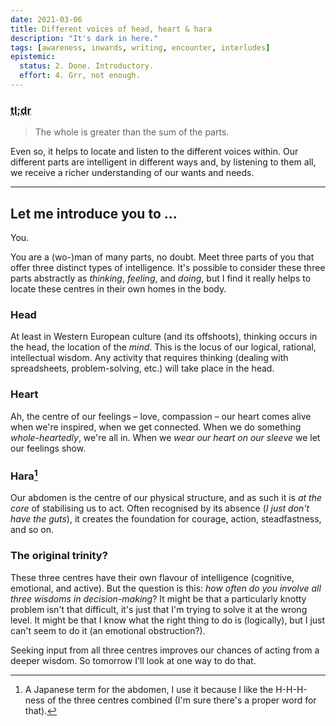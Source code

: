 ```yaml
---
date: 2021-03-06
title: Different voices of head, heart & hara
description: "It's dark in here."
tags: [awareness, inwards, writing, encounter, interludes]
epistemic:
  status: 2. Done. Introductory.
  effort: 4. Grr, not enough.
---
```


### <abbr title="Too long; didn't read">tl;dr</abbr>

> The whole is greater than the sum of the parts.

Even so, it helps to locate and listen to the different voices within. Our different parts are intelligent in different ways and, by listening to them all, we receive a richer understanding of our wants and needs.

---

## Let me introduce you to ...

You.

You are a (wo-)man of many parts, no doubt. Meet three parts of you that offer three distinct types of intelligence. It's possible to consider these three parts abstractly as _thinking_, _feeling_, and _doing_, but I find it really helps to locate these centres in their own homes in the body.

### Head

At least in Western European culture (and its offshoots), thinking occurs in the head, the location of the _mind_. This is the locus of our logical, rational, intellectual wisdom. Any activity that requires thinking (dealing with spreadsheets, problem-solving, etc.) will take place in the head.

### Heart

Ah, the centre of our feelings – love, compassion – our heart comes alive when we're inspired, when we get connected. When we do something _whole-heartedly_, we're all in. When we _wear our heart on our sleeve_ we let our feelings show.

### Hara[^fn-hara]

[^fn-hara]: A Japanese term for the abdomen, I use it because I like the H-H-H-ness of the three centres combined (I'm sure there's a proper word for that).

Our abdomen is the centre of our physical structure, and as such it is _at the core_ of stabilising us to act. Often recognised by its absence (_I just don't have the guts_), it creates the foundation for courage, action, steadfastness, and so on.

### The original trinity?

These three centres have their own flavour of intelligence (cognitive, emotional, and active). But the question is this: _how often do you involve all three wisdoms in decision-making_? It might be that a particularly knotty problem isn't that difficult, it's just that I'm trying to solve it at the wrong level. It might be that I know what the right thing to do is (logically), but I just can't seem to do it (an emotional obstruction?).

<!--

We had a serious water leak a while ago, so we now have plumbing, electricity, and re-decorating to deal with. Three specialities. We might be very lucky finding a multi-talented handyperson, but the likelihood is we will need contributions from three domain-specific experts.



Why is our _whole_ being any different?

-->

Seeking input from all three centres improves our chances of acting from a deeper wisdom. So tomorrow I'll look at one way to do that.
